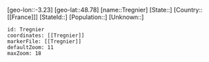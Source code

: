 ﻿---
location: [48.78,-3.23]
mapzoom: [7,12] 
mapmarker: city 
type: City
tags:
- geo/City


SpocWebEntityId: 34959
isDeleted: false
confidential: public

---
[geo-lon::-3.23]
[geo-lat::48.78]
[name::Tregnier]
[State::]
[Country::[[France]]]
[StateId::]
[Population::]
[Unknown::]


```leaflet
id: Tregnier
coordinates: [[Tregnier]]
markerFile: [[Tregnier]]
defaultZoom: 11 
maxZoom: 18
```
